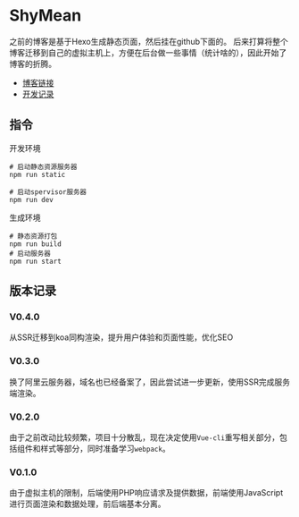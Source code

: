 ShyMean
===
之前的博客是基于Hexo生成静态页面，然后挂在github下面的。
后来打算将整个博客迁移到自己的虚拟主机上，方便在后台做一些事情（统计啥的），因此开始了博客的折腾。
* [博客链接](http://shymean.com)
* [开发记录](./doc/)

## 指令
开发环境
```
# 启动静态资源服务器
npm run static 

# 启动spervisor服务器
npm run dev
```

生成环境
```
# 静态资源打包
npm run build
# 启动服务器
npm run start
```

## 版本记录

### V0.4.0
从SSR迁移到koa同构渲染，提升用户体验和页面性能，优化SEO

### V0.3.0
换了阿里云服务器，域名也已经备案了，因此尝试进一步更新，使用SSR完成服务端渲染。

### V0.2.0
由于之前改动比较频繁，项目十分散乱，现在决定使用`Vue-cli`重写相关部分，包括组件和样式等部分，同时准备学习`webpack`。

### V0.1.0
由于虚拟主机的限制，后端使用PHP响应请求及提供数据，前端使用JavaScript进行页面渲染和数据处理，前后端基本分离。

